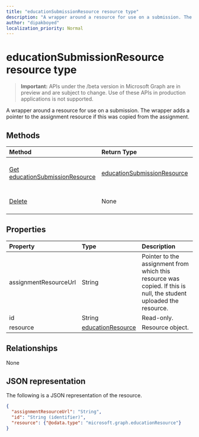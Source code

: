 ```yaml
---
title: "educationSubmissionResource resource type"
description: "A wrapper around a resource for use on a submission. The wrapper adds a pointer to the assignment resource if this was copied from the assignment.  "
author: "dipakboyed"
localization_priority: Normal
---
```


# educationSubmissionResource resource type

> **Important:** APIs under the /beta version in Microsoft Graph are in preview and are subject to change. Use of these APIs in production applications is not supported.

A wrapper around a resource for use on a submission. The wrapper adds a pointer to the assignment resource if this was copied from the assignment.  


## Methods

| Method		   | Return Type	|Description|
|:---------------|:--------|:----------|
|[Get educationSubmissionResource](../api/educationsubmissionresource-get.md) | [educationSubmissionResource](educationsubmissionresource.md) |Read properties and relationships of an **educationSubmissionResource** object.|
|[Delete](../api/educationsubmissionresource-delete.md) | None |Delete an **educationSubmissionResource** object. |

## Properties
| Property	   | Type	|Description|
|:---------------|:--------|:----------|
|assignmentResourceUrl|String|Pointer to the assignment from which this resource was copied. If this is null, the student uploaded the resource.|
|id|String| Read-only.|
|resource|[educationResource](educationresource.md)|Resource object.|

## Relationships
None


## JSON representation

The following is a JSON representation of the resource.

<!-- {
  "blockType": "resource",
  "optionalProperties": [

  ],
  "@odata.type": "microsoft.graph.educationSubmissionResource"
}-->

```json
{
  "assignmentResourceUrl": "String",
  "id": "String (identifier)",
  "resource": {"@odata.type": "microsoft.graph.educationResource"}
}
```

<!-- uuid: 8fcb5dbc-d5aa-4681-8e31-b001d5168d79
2015-10-25 14:57:30 UTC -->
<!-- {
  "type": "#page.annotation",
  "description": "educationSubmissionResource resource",
  "keywords": "",
  "section": "documentation",
  "tocPath": ""
}-->
